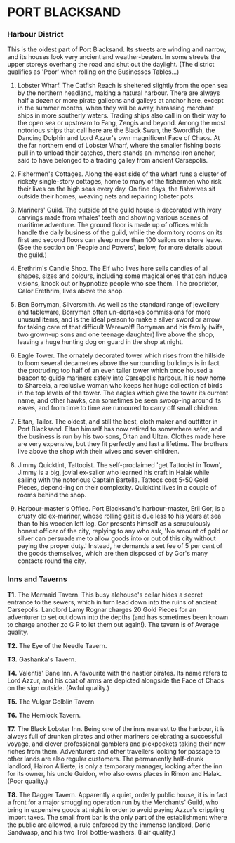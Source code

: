 # PORT BLACKSAND 

### Harbour District 
This is the oldest part of Port Blacksand. Its streets are winding and narrow, and its houses look very ancient and weather-beaten. In some streets the upper storeys overhang the road and shut out the daylight. (The district qualifies as 'Poor' when rolling on the Businesses Tables...) 

1. Lobster Wharf. The Catfish Reach is sheltered slightly from the open sea by the northern headland, making a natural harbour. There are always half a dozen or more pirate galleons and galleys at anchor here, except in the summer months, when they will be away, harassing merchant ships in more southerly waters. Trading ships also call in on their way to the open sea or upstream to Fang, Zengis and beyond. Among the most notorious ships that call here are the Black Swan, the Swordfish, the Dancing Dolphin and Lord Azzur's own magnificent Face of Chaos. At the far northern end of Lobster Wharf, where the smaller fishing boats pull in to unload their catches, there stands an immense iron anchor, said to have belonged to a trading galley from ancient Carsepolis. 

2. Fishermen's Cottages. Along the east side of the wharf runs a cluster of rickety single-story cottages, home to many of the fishermen who risk their lives on the high seas every day. On fine days, the fishwives sit outside their homes, weaving nets and repairing lobster pots. 

3. Mariners' Guild. The outside of the guild house is decorated with ivory carvings made from whales' teeth and showing various scenes of maritime adventure. The ground floor is made up of offices which handle the daily business of the guild, while the dormitory rooms on its first and second floors can sleep more than 100 sailors on shore leave. (See the section on 'People and Powers', below, for more details about the guild.) 

4. Erethrim's Candle Shop. The Elf who lives here sells candles of all shapes, sizes and colours, including some magical ones that can induce visions, knock out or hypnotize people who see them. The proprietor, Calor Erethrim, lives above the shop. 

5. Ben Borryman, Silversmith. As well as the standard range of jewellery and tableware, Borryman often un-dertakes commissions for more unusual items, and is the ideal person to make a silver sword or arrow for taking care of that difficult Werewolf! Borryman and his family (wife, two grown-up sons and one teenage daughter) live above the shop, leaving a huge hunting dog on guard in the shop at night. 

6. Eagle Tower. The ornately decorated tower which rises from the hillside to loom several decametres above the surrounding buildings is in fact the protruding top half of an even taller tower which once housed a beacon to guide mariners safely into Carsepolis harbour. It is now home to Shareela, a reclusive woman who keeps her huge collection of birds in the top levels of the tower. The eagles which give the tower its current name, and other hawks, can sometimes be seen swoop-ing around its eaves, and from time to time are rumoured to carry off small children. 

7. Eltan, Tailor. The oldest, and still the best, cloth maker and outfitter in Port Blacksand. Eltan himself has now retired to somewhere safer, and the business is run by his two sons, Oltan and Ultan. Clothes made here are very expensive, but they fit perfectly and last a lifetime. The brothers live above the shop with their wives and seven children. 

8. Jimmy Quicktint, Tattooist. The self-proclaimed 'get Tattooist in Town', Jimmy is a big, jovial ex-sailor who learned his craft in Halak while sailing with the notorious Captain Bartella. Tattoos cost 5-50 Gold Pieces, depend-ing on their complexity. Quicktint lives in a couple of rooms behind the shop. 

9. Harbour-master's Office. Port Blacksand's harbour-master, Eril Gor, is a crusty old ex-mariner, whose rolling gait is due less to his years at sea than to his wooden left leg. Gor presents himself as a scrupulously honest officer of the city, replying to any who ask, 'No amount of gold or silver can persuade me to allow goods into or out of this city without paying the proper duty.' Instead, he demands a set fee of 5 per cent of the goods themselves, which are then disposed of by Gor's many contacts round the city. 

### Inns and Taverns 

**T1.** The Mermaid Tavern. This busy alehouse's cellar hides a secret entrance to the sewers, which in turn lead down into the ruins of ancient Carsepolis. Landlord Lamy Rognar charges 20 Gold Pieces for an adventurer to set out down into the depths (and has sometimes been known to charge another zo G P to let them out again!). The tavern is of Average quality. 

**T2.** The Eye of the Needle Tavern. 

**T3.** Gashanka's Tavern. 

**T4.** Valentis' Bane Inn. A favourite with the nastier pirates. Its name refers to Lord Azzur, and his coat of arms are depicted alongside the Face of Chaos on the sign outside. (Awful quality.) 

**T5.** The Vulgar Golblin Tavern

**T6.** The Hemlock Tavern. 

**T7.** The Black Lobster Inn. Being one of the inns nearest to the harbour, it is always full of drunken pirates and other mariners celebrating a successful voyage, and clever professional gamblers and pickpockets taking their new riches from them. Adventurers and other travellers looking for passage to other lands are also regular customers. The permanently half-drunk landlord, Halron Allierte, is only a temporary manager, looking after the inn for its owner, his uncle Guidon, who also owns places in Rimon and Halak. (Poor quality.) 

**T8.** The Dagger Tavern. Apparently a quiet, orderly public house, it is in fact a front for a major smuggling operation run by the Merchants' Guild, who bring in expensive goods at night in order to avoid paying Azzur's crippling import taxes. The small front bar is the only part of the establishment where the public are allowed, a rule enforced by the immense landlord, Doric Sandwasp, and his two Troll bottle-washers. (Fair quality.) 
